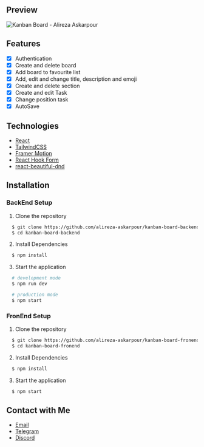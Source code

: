 ## Preview

![Kanban Board - Alireza Askarpour](https://i.ibb.co/6BD8g0z/Screenshot-from-2023-05-19-05-28-49.png)

## Features

- [x] Authentication
- [x] Create and delete board
- [x] Add board to favourite list
- [x] Add, edit and change title, description and emoji
- [x] Create and delete section
- [x] Create and edit Task
- [x] Change position task
- [x] AutoSave 

## Technologies

- [React](https://reactjs.org)
- [TailwindCSS](http://tailwindcss.com)
- [Framer Motion](https://www.framer.com/motion)
- [React Hook Form](https://react-hook-form.com)
- [react-beautiful-dnd](https://github.com/atlassian/react-beautiful-dnd)

## Installation

### BackEnd Setup

1. Clone the repository

  ```bash
    $ git clone https://github.com/alireza-askarpour/kanban-board-backend.git
    $ cd kanban-board-backend
  ```
  
2. Install Dependencies
  ```bash
    $ npm install
  ```
 3. Start the application
  ```bash
    # development mode
    $ npm run dev

    # production mode
    $ npm start
  ```
  
### FronEnd Setup

1. Clone the repository

  ```bash
    $ git clone https://github.com/alireza-askarpour/kanban-board-fronend.git
    $ cd kanban-board-fronend
  ```
  
2. Install Dependencies
  ```bash
    $ npm install
  ```
 3. Start the application
  ```bash
    $ npm start
  ```

## Contact with Me

- [Email](mailto:askarpourdev@gmail.com)
- [Telegram](https://t.me/AlirezaAskarpour)
- [Discord](https://discord.com/users/846265766139527168)
